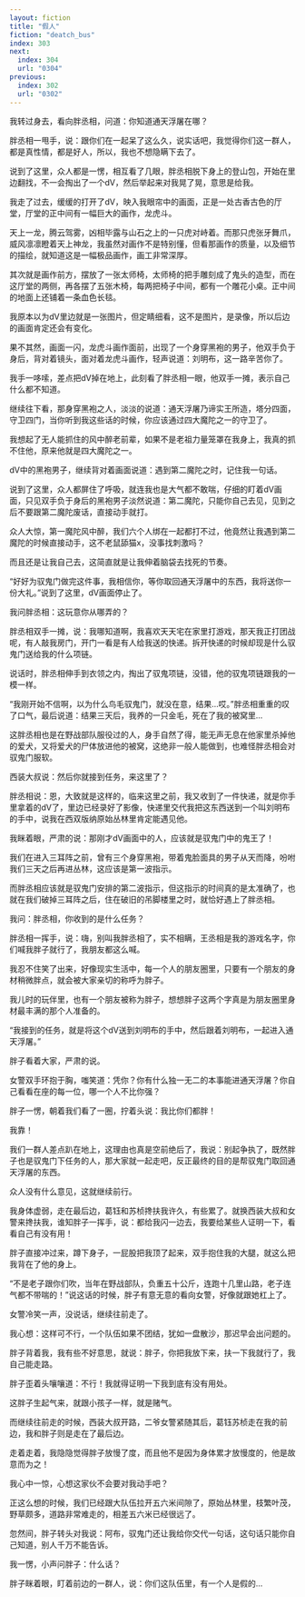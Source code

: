 ```yaml
---
layout: fiction
title: "假人"
fiction: "deatch_bus"
index: 303
next:
  index: 304
  url: "0304"
previous:
  index: 302
  url: "0302"
---
```

我转过身去，看向胖丞相，问道：你知道通天浮屠在哪？

胖丞相一甩手，说：跟你们在一起呆了这么久，说实话吧，我觉得你们这一群人，都是真性情，都是好人，所以，我也不想隐瞒下去了。

说到了这里，众人都是一愣，相互看了几眼，胖丞相脱下身上的登山包，开始在里边翻找，不一会掏出了一个dV，然后举起来对我晃了晃，意思是给我。

我走了过去，缓缓的打开了dV，映入我眼帘中的画面，正是一处古香古色的厅堂，厅堂的正中间有一幅巨大的画作，龙虎斗。

天上一龙，腾云驾雾，凶相毕露与山石之上的一只虎对峙着。而那只虎张牙舞爪，威风凛凛瞪着天上神龙，我虽然对画作不是特别懂，但看那画作的质量，以及细节的描绘，就知道这是一幅极品画作，画工非常深厚。

其次就是画作前方，摆放了一张太师椅，太师椅的把手雕刻成了鬼头的造型，而在这厅堂的两侧，再各摆了五张木椅，每两把椅子中间，都有一个雕花小桌。正中间的地面上还铺着一条血色长毯。

我原本以为dV里边就是一张图片，但定睛细看，这不是图片，是录像，所以后边的画面肯定还会有变化。

果不其然，画面一闪，龙虎斗画作面前，出现了一个身穿黑袍的男子，他双手负于身后，背对着镜头，面对着龙虎斗画作，轻声说道：刘明布，这一路辛苦你了。

我手一哆嗦，差点把dV掉在地上，此刻看了胖丞相一眼，他双手一摊，表示自己什么都不知道。

继续往下看，那身穿黑袍之人，淡淡的说道：通天浮屠乃谛实王所造，塔分四面，守卫四门，当你听到我这些话的时候，你应该通过四大魔陀之一的守卫了。

我想起了无人能抓住的风中醉老前辈，如果不是老祖力量笼罩在我身上，我真的抓不住他，原来他就是四大魔陀之一。

dV中的黑袍男子，继续背对着画面说道：遇到第二魔陀之时，记住我一句话。

说到了这里，众人都屏住了呼吸，就连我也是大气都不敢喘，仔细的盯着dV画面，只见双手负于身后的黑袍男子淡然说道：第二魔陀，只能你自己去见，见到之后不要跟第二魔陀废话，直接动手就打。

众人大惊，第一魔陀风中醉，我们六个人绑在一起都打不过，他竟然让我遇到第二魔陀的时候直接动手，这不老鼠舔猫x，没事找刺激吗？

而且还是让我自己去，这简直就是让我伸着脑袋去找死的节奏。

“好好为驭鬼门做完这件事，我相信你，等你取回通天浮屠中的东西，我将送你一份大礼。”说到了这里，dV画面停止了。

我问胖丞相：这玩意你从哪弄的？

胖丞相双手一摊，说：我哪知道啊，我喜欢天天宅在家里打游戏，那天我正打团战呢，有人敲我房门，开门一看是有人给我送的快递。拆开快递的时候却现是什么驭鬼门送给我的什么项链。

说话时，胖丞相伸手到衣领之内，掏出了驭鬼项链，没错，他的驭鬼项链跟我的一模一样。

“我刚开始不信啊，以为什么鸟毛驭鬼门，就没在意，结果...哎。”胖丞相重重的叹了口气，最后说道：结果三天后，我养的一只金毛，死在了我的被窝里...

这胖丞相也是在野战部队服役过的人，身手自然了得，能无声无息在他家里杀掉他的爱犬，又将爱犬的尸体放进他的被窝，这绝非一般人能做到，也难怪胖丞相会对驭鬼门服软。

西装大叔说：然后你就接到任务，来这里了？

胖丞相说：恩，大致就是这样的，临来这里之前，我又收到了一件快递，就是你手里拿着的dV了，里边已经录好了影像，快递里交代我把这东西送到一个叫刘明布的手中，说我在西双版纳原始丛林里肯定能遇见他。

我眯着眼，严肃的说：那刚才dV画面中的人，应该就是驭鬼门中的鬼王了！

我们在进入三耳阵之前，曾有三个身穿黑袍，带着鬼脸面具的男子从天而降，吩咐我们三天之后再进丛林，这应该是第一波指示。

而胖丞相应该就是驭鬼门安排的第二波指示，但这指示的时间真的是太准确了，也就在我们破掉三耳阵之后，住在破旧的吊脚楼里之时，就恰好遇上了胖丞相。

我问：胖丞相，你收到的是什么任务？

胖丞相一挥手，说：嗨，别叫我胖丞相了，实不相瞒，王丞相是我的游戏名字，你们喊我胖子就行了，我朋友都这么喊。

我忍不住笑了出来，好像现实生活中，每一个人的朋友圈里，只要有一个朋友的身材稍微胖点，就会被大家亲切的称呼为胖子。

我儿时的玩伴里，也有一个朋友被称为胖子，想想胖子这两个字真是为朋友圈里身材最丰满的那个人准备的。

“我接到的任务，就是将这个dV送到刘明布的手中，然后跟着刘明布，一起进入通天浮屠。”

胖子看着大家，严肃的说。

女警双手环抱于胸，嗤笑道：凭你？你有什么独一无二的本事能进通天浮屠？你自己看看在座的每一位，哪一个人不比你强？

胖子一愣，朝着我们看了一圈，拧着头说：我比你们都胖！

我靠！

我们一群人差点趴在地上，这理由也真是空前绝后了，我说：别起争执了，既然胖子也是驭鬼门下任务的人，那大家就一起走吧，反正最终的目的是帮驭鬼门取回通天浮屠的东西。

众人没有什么意见，这就继续前行。

我身体虚弱，走在最后边，葛钰和苏桢搀扶我许久，有些累了。就换西装大叔和女警来搀扶我，谁知胖子一挥手，说：都给我闪一边去，我要给某些人证明一下，看看自己有没有用！

胖子直接冲过来，蹲下身子，一屁股把我顶了起来，双手抱住我的大腿，就这么把我背在了他的身上。

“不是老子跟你们吹，当年在野战部队，负重五十公斤，连跑十几里山路，老子连气都不带喘的！”说这话的时候，胖子有意无意的看向女警，好像就跟她杠上了。

女警冷笑一声，没说话，继续往前走了。

我心想：这样可不行，一个队伍如果不团结，犹如一盘散沙，那迟早会出问题的。

胖子背着我，我有些不好意思，就说：胖子，你把我放下来，扶一下我就行了，我自己能走路。

胖子歪着头嚷嚷道：不行！我就得证明一下我到底有没有用处。

这胖子生起气来，就跟小孩子一样，就是赌气。

而继续往前走的时候，西装大叔开路，二爷女警紧随其后，葛钰苏桢走在我的前边，我和胖子则是走在了最后边。

走着走着，我隐隐觉得胖子放慢了度，而且他不是因为身体累才放慢度的，他是故意而为之！

我心中一惊，心想这家伙不会要对我动手吧？

正这么想的时候，我们已经跟大队伍拉开五六米间隙了，原始丛林里，枝繁叶茂，野草颇多，道路非常难走的，相差五六米已经很远了。

忽然间，胖子转头对我说：阿布，驭鬼门还让我给你交代一句话，这句话只能你自己知道，别人千万不能告诉。

我一愣，小声问胖子：什么话？

胖子眯着眼，盯着前边的一群人，说：你们这队伍里，有一个人是假的...